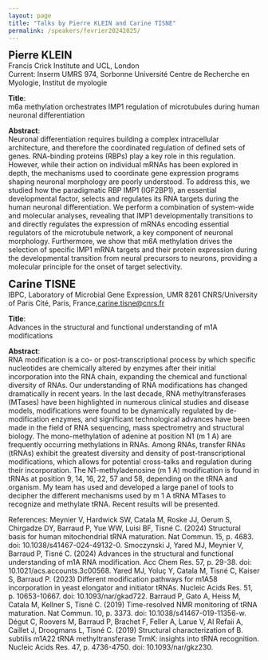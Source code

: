 ```yaml
---
layout: page
title: "Talks by Pierre KLEIN and Carine TISNE"
permalink: /speakers/fevrier20242025/
---
```



<span style="font-size: 1.5em;"><strong>Pierre KLEIN</strong></span><br>
Francis Crick Institute and UCL, London <br>
Current: Inserm UMRS 974, Sorbonne Université Centre de Recherche en Myologie, Institut de myologie

**Title**:  
m6a methylation orchestrates IMP1 regulation of microtubules during human neuronal differentiation

**Abstract**:  
Neuronal differentiation requires building a complex intracellular architecture, and therefore the coordinated regulation of defined sets of genes. RNA-binding proteins (RBPs) play a key role in this regulation. However, while their action on individual mRNAs has been explored in depth, the mechanisms used to coordinate gene expression programs shaping neuronal morphology are poorly understood. To address this, we studied how the paradigmatic RBP IMP1 (IGF2BP1), an essential developmental factor, selects and regulates its RNA targets during the human neuronal differentiation. We perform a combination of system-wide and molecular analyses, revealing that IMP1 developmentally transitions to and directly regulates the expression of mRNAs encoding essential regulators of the microtubule network, a key component of neuronal morphology. Furthermore, we show that m6A methylation drives the selection of specific IMP1 mRNA targets and their protein expression during the developmental transition from neural precursors to neurons, providing a molecular principle for the onset of target selectivity.

<span style="font-size: 1.5em;"><strong>Carine TISNE</strong></span><br>
IBPC, Laboratory of Microbial Gene Expression, UMR 8261 CNRS/University of Paris Cité, Paris, France,carine.tisne@cnrs.fr

**Title**:  
Advances in the structural and functional understanding of m1A modifications

**Abstract**:  
RNA modification is a co- or post-transcriptional process by which specific nucleotides are
chemically altered by enzymes after their initial incorporation into the RNA chain, expanding
the chemical and functional diversity of RNAs. Our understanding of RNA modifications has
changed dramatically in recent years. In the last decade, RNA methyltransferases (MTases)
have been highlighted in numerous clinical studies and disease models, modifications were
found to be dynamically regulated by de-modification enzymes, and significant technological
advances have been made in the field of RNA sequencing, mass spectrometry and structural
biology. The mono-methylation of adenine at position N1 (m 1 A) are frequently occurring
methylations in RNAs. Among RNAs, transfer RNAs (tRNAs) exhibit the greatest diversity and
density of post-transcriptional modifications, which allows for potential cross-talks and
regulation during their incorporation. The N1-methyladenosine (m 1 A) modification is found
in tRNAs at position 9, 14, 16, 22, 57 and 58, depending on the tRNA and organism. My team
has used and developed a large panel of tools to decipher the different mechanisms used by
m 1 A tRNA MTases to recognize and methylate tRNA. Recent results will be presented.

References:
Meynier V, Hardwick SW, Catala M, Roske JJ, Oerum S, Chirgadze DY, Barraud P, Yue WW, Luisi BF, Tisné C.
(2024) Structural basis for human mitochondrial tRNA maturation. Nat Commun. 15, p. 4683. doi:
10.1038/s41467-024-49132-0.
Smoczynski J, Yared MJ, Meynier V, Barraud P, Tisné C. (2024) Advances in the structural and functional
understanding of m1A RNA modification. Acc Chem Res. 57, p. 29-38. doi: 10.1021/acs.accounts.3c00568.
Yared MJ, Yoluç Y, Catala M, Tisné C, Kaiser S, Barraud P. (2023) Different modification pathways for m1A58
incorporation in yeast elongator and initiator tRNAs. Nucleic Acids Res. 51, p. 10653-10667. doi:
10.1093/nar/gkad722.
Barraud P, Gato A, Heiss M, Catala M, Kellner S, Tisné C. (2019) Time-resolved NMR monitoring of tRNA
maturation. Nat Commun. 10, p. 3373. doi: 10.1038/s41467-019-11356-w.
Dégut C, Roovers M, Barraud P, Brachet F, Feller A, Larue V, Al Refaii A, Caillet J, Droogmans L, Tisné C. (2019)
Structural characterization of B. subtilis m1A22 tRNA methyltransferase TrmK: insights into tRNA recognition.
Nucleic Acids Res. 47, p. 4736-4750. doi: 10.1093/nar/gkz230.







